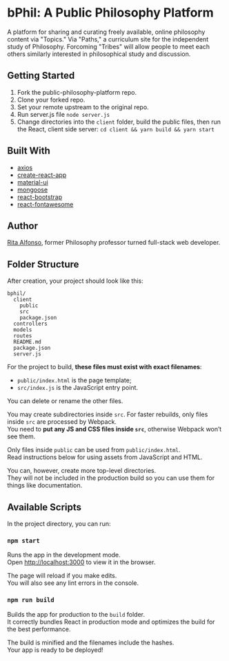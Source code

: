 # bPhil: A Public Philosophy Platform

A platform for sharing and curating freely available, online philosophy content via "Topics." Via "Paths," a curriculum site for the independent study of Philosophy. Forcoming "Tribes" will allow people to meet each others similarly interested in philosophical study and discussion.


## Getting Started

1. Fork the public-philosophy-platform repo.
2. Clone your forked repo.
3. Set your remote upstream to the original repo.
4. Run server.js file ```node server.js```
5. Change directories into the ```client``` folder, build the public files, then run the React, client side server: ```cd client && yarn build && yarn start```


## Built With

* [axios](https://www.npmjs.com/package/axios)
* [create-react-app](https://github.com/facebookincubator/create-react-app)
* [material-ui](https://www.npmjs.com/package/material-ui)
* [mongoose](https://www.npmjs.com/package/mongoose)
* [react-bootstrap](https://www.npmjs.com/package/react-bootstrap)
* [react-fontawesome](https://www.npmjs.com/package/react-fontawesome)

## Author

[Rita Alfonso](https://github.com/alfonsotech), former Philosophy professor turned full-stack web developer.


## Folder Structure

After creation, your project should look like this:

```
bphil/
  client
    public
    src
    package.json  
  controllers
  models
  routes
  README.md
  package.json
  server.js
```

For the project to build, **these files must exist with exact filenames**:

* `public/index.html` is the page template;
* `src/index.js` is the JavaScript entry point.

You can delete or rename the other files.

You may create subdirectories inside `src`. For faster rebuilds, only files inside `src` are processed by Webpack.<br>
You need to **put any JS and CSS files inside `src`**, otherwise Webpack won’t see them.

Only files inside `public` can be used from `public/index.html`.<br>
Read instructions below for using assets from JavaScript and HTML.

You can, however, create more top-level directories.<br>
They will not be included in the production build so you can use them for things like documentation.

## Available Scripts

In the project directory, you can run:

### `npm start`

Runs the app in the development mode.<br>
Open [http://localhost:3000](http://localhost:3000) to view it in the browser.

The page will reload if you make edits.<br>
You will also see any lint errors in the console.

### `npm run build`

Builds the app for production to the `build` folder.<br>
It correctly bundles React in production mode and optimizes the build for the best performance.

The build is minified and the filenames include the hashes.<br>
Your app is ready to be deployed!
